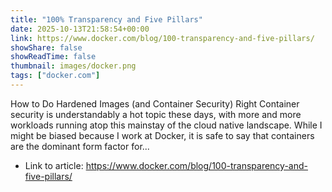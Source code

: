 ```yaml
---
title: "100% Transparency and Five Pillars"
date: 2025-10-13T21:58:54+00:00
link: https://www.docker.com/blog/100-transparency-and-five-pillars/
showShare: false
showReadTime: false
thumbnail: images/docker.png
tags: ["docker.com"]
---
```

How to Do Hardened Images (and Container Security) Right Container security is understandably a hot topic these days, with more and more workloads running atop this mainstay of the cloud native landscape. While I might be biased because I work at Docker, it is safe to say that containers are the dominant form factor for...

- Link to article: https://www.docker.com/blog/100-transparency-and-five-pillars/